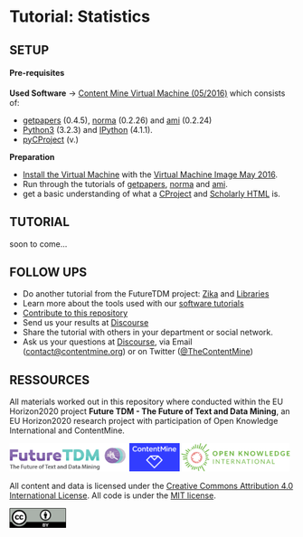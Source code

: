 # Tutorial: Statistics


## SETUP
#### Pre-requisites

**Used Software** -> [Content Mine Virtual Machine (05/2016)](https://drive.google.com/open?id=0B7pJKedx9b97LTBVRmEzbzJOVlU) which consists of: 
- [getpapers](https://github.com/ContentMine/getpapers) (0.4.5), [norma](https://github.com/ContentMine/norma) (0.2.26) and [ami](https://github.com/ContentMine/ami) (0.2.24)
- [Python3](https://www.python.org/) (3.2.3) and [IPython](http://ipython.org/) (4.1.1).
- [pyCProject](https://github.com/ContentMine/pyCProject) (v.)

**Preparation**
- [Install the Virtual Machine](https://github.com/ContentMine/workshop-resources/tree/master/software-tutorials/vms) with the [Virtual Machine Image May 2016](https://drive.google.com/open?id=0B7pJKedx9b97LTBVRmEzbzJOVlU).
- Run through the tutorials of [getpapers](https://github.com/ContentMine/workshop-resources/tree/master/software-tutorials/cproject), [norma](https://github.com/ContentMine/workshop-resources/tree/master/software-tutorials/norma) and [ami](https://github.com/ContentMine/workshop-resources/tree/master/software-tutorials/ami).
- get a basic understanding of what a [CProject](https://github.com/ContentMine/workshop-resources/tree/master/software-tutorials/cproject) and [Scholarly HTML](https://github.com/ContentMine/workshop-resources/tree/master/software-tutorials/sHTML) is.


## TUTORIAL
soon to come...

## FOLLOW UPS

- Do another tutorial from the FutureTDM project: [Zika](tutorial/zika) and [Libraries](tutorial/libraries)
- Learn more about the tools used with our [software tutorials](https://github.com/ContentMine/workshop-resources)
- [Contribute to this repository](../README.md#contribution)
- Send us your results at [Discourse](http://discuss.contentmine.org/)
- Share the tutorial with others in your department or social network.
- Ask us your questions at [Discourse](http://discuss.contentmine.org/), via Email (contact@contentmine.org) or on Twitter ([@TheContentMine](https://twitter.com/TheContentMine))


## RESSOURCES

All materials worked out in this repository where conducted within the EU Horizon2020 project **Future TDM - The Future of Text and Data Mining**, an EU Horizon2020 research project with participation of Open Knowledge International and ContentMine. 

<a href="http://futuretdm.eu/" title=""><img src="/assets/images/logo-futuretdm.png" alt="FutureTDM" height=50 /></a> <a href="http://contentmine.org" title=""><img src="/assets/images/logo-contentmine.png" alt="ContentMine" height=50 /></a> <a href="http://okfn.org/" title="Open Knowledge International"><img src="/assets/images/logo-okf.png" alt="Open Knowledge International" height=50 /></a>

All content and data is licensed under the [Creative Commons Attribution 4.0 International License](http://creativecommons.org/licenses/by/4.0/). All code is under the [MIT license](https://opensource.org/licenses/MIT).

<img src="/assets/images/logo-ccby.png" alt="Creative Commons by" width=100 />

